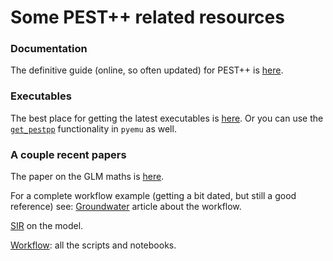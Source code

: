 # Some PEST++ related resources

### Documentation
The definitive guide (online, so often updated) for PEST++ is [here](https://github.com/usgs/pestpp/blob/master/documentation/pestpp_users_manual.md).

### Executables
The best place for getting the latest executables is [here](https://github.com/usgs/pestpp/releases). Or you can use the [`get_pestpp`](https://pyemu.readthedocs.io/en/latest/autoapi/pyemu/utils/get_pestpp/index.html) functionality in `pyemu` as well.

### A couple recent papers
The paper on the GLM maths is [here](https://doi.org/10.1111/gwat.13433).

For a complete workflow example (getting a bit dated, but still a good reference) see:
[Groundwater](https://doi.org/10.1111/gwat.13129) article about the workflow.

[SIR](https://doi.org/10.3133/sir20215112) on the model.

[Workflow](https://github.com/DOI-USGS/neversink_workflow): all the scripts and notebooks.

